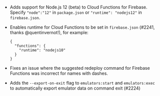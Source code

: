 - Adds support for Node.js 12 (beta) to Cloud Functions for Firebase. Specify `"node":"12"` in `package.json` or `"runtime": "nodejs12"` in `firebase.json`.
- Enables runtime for Cloud Functions to be set in `firebase.json` (#2241, thanks @quentinvernot!), for example:

  ```
  {
    "functions": {
      "runtime": "nodejs10"
    }
  }
  ```

- Fixes an issue where the suggested redeploy command for Firebase Functions was incorrect for names with dashes.
- Adds the `--export-on-exit` flag to `emulators:start` and `emulators:exec` to automatically export emulator data on command exit (#2224)
